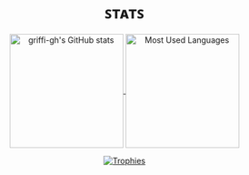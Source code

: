 <h1 align="center" alt="Stats">ꜱᴛᴀᴛꜱ</h1>
<p align="center">
  <a href="https://github.com/anuraghazra/github-readme-stats">
    <img alt="griffi-gh's GitHub stats" src="https://github-readme-stats.vercel.app/api?username=griffi-gh" align="center" height="200">
  </a>
  <a href="https://github.com/anuraghazra/github-readme-stats">
    <img alt="Most Used Languages" src="https://github-readme-stats.vercel.app/api/top-langs/?username=griffi-gh&langs_count=3" align="center" height="200">
  </a>
</p>
<p align="center">
  <a href="https://github.com/ryo-ma/github-profile-trophy">
    <img alt="Trophies" src="https://github-profile-trophy.vercel.app/?username=griffi-gh">
  </a>
</p>
    
